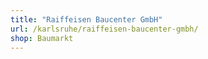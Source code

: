 ```yaml
---
title: "Raiffeisen Baucenter GmbH"
url: /karlsruhe/raiffeisen-baucenter-gmbh/
shop: Baumarkt
---
```

